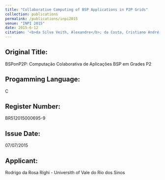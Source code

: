 ```yaml
---
title: "Collaborative Computing of BSP Applications in P2P Grids"
collection: publications
permalink: /publications/inpi2015
venue: "INPI 2015"
date: 2015-6-12
citation: '<b>da Silva Veith, Alexandre</b>; da Costa, Cristiano André; da Rosa Righi, Rodrigo'
---
```


## Original Title:
BSPonP2P: Computação Colaborativa de Aplicações BSP em Grades P2

## Progamming Language:
C

## Register Number:
BR512015000695-9

## Issue Date:
07/07/2015

## Applicant:
Rodrigo da Rosa Righi  - Universith of Vale do Rio dos Sinos
